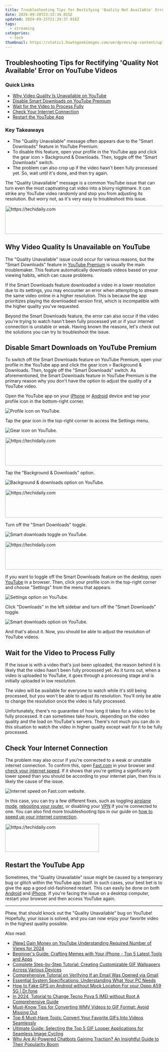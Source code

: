 ```yaml
---
title: Troubleshooting Tips for Rectifying 'Quality Not Available' Error on YouTube Videos
date: 2024-09-20T23:32:34.015Z
updated: 2024-09-25T21:29:37.916Z
tags:
  - streaming
categories:
  - tech
thumbnail: https://static1.howtogeekimages.com/wordpress/wp-content/uploads/2023/08/samsung-galaxy-z-flip-5-8.jpg
---
```


## Troubleshooting Tips for Rectifying 'Quality Not Available' Error on YouTube Videos

### Quick Links

* [Why Video Quality Is Unavailable on YouTube](https://buynow-marvelous.techidaily.com/razer-blade-stealth-cu13-insights-and-analysis-pushing-the-boundaries-of-ultralight-laptop-innovation-and-performance/)
* [Disable Smart Downloads on YouTube Premium](https://video-capture.techidaily.com/updated-2024-approved-top-tips-for-archiving-your-discovery-of-live-discord-broadcasts/)
* [Wait for the Video to Process Fully](https://pokemon-go-android.techidaily.com/3-ways-for-android-pokemon-go-spoofing-on-tecno-spark-20-pro-drfone-by-drfone-virtual-android/)
* [Check Your Internet Connection](https://youtube-blog.techidaily.com/down-of-popular-elements-in-youtube-shorts/)
* [Restart the YouTube App](https://sim-unlock.techidaily.com/how-do-i-sim-unlock-my-iphone-8-plus-by-drfone-ios/)

### Key Takeaways

* The "Quality Unavailable" message often appears due to the "Smart Downloads" feature in YouTube Premium.
* To disable this feature, open your profile in the YouTube app and click the gear icon > Background & Downloads. Then, toggle off the "Smart Downloads" switch.
* The problem can also crop up if the video hasn't been fully processed yet. So, wait until it's done, and then try again.

 The "Quality Unavailable" message is a common YouTube issue that can turn even the most captivating cat video into a blurry nightmare. It can strike any YouTube video randomly and stop you from adjusting its resolution. But worry not, as it's very easy to troubleshoot this issue.

<!-- affiliate ads begin -->
<a href="https://unicoeye.pxf.io/c/5597632/2134224/18498" target="_top" id="2134224">
  <img src="//a.impactradius-go.com/display-ad/18498-2134224" border="0" alt="https://techidaily.com" width="728" height="90"/>
</a>
<img height="0" width="0" src="https://unicoeye.pxf.io/i/5597632/2134224/18498" style="position:absolute;visibility:hidden;" border="0" />
<!-- affiliate ads end -->

##  Why Video Quality Is Unavailable on YouTube

 The "Quality Unavailable" issue could occur for various reasons, but the "Smart Downloads" feature in [YouTube Premium](https://extra-approaches.techidaily.com/in-2024-pinnacle-all-in-one-4k-with-touch-display/) is usually the main troublemaker. This feature automatically downloads videos based on your viewing habits, which can cause problems.

 If the Smart Downloads feature downloaded a video in a lower resolution due to its settings, you may encounter an error when attempting to stream the same video online in a higher resolution. This is because the app prioritizes playing the downloaded version first, which is incompatible with the higher quality you've requested.

 Beyond the Smart Downloads feature, the error can also occur if the video you're trying to watch hasn't been fully processed yet or if your internet connection is unstable or weak. Having known the reasons, let's check out the solutions you can try to troubleshoot the issue.

##  Disable Smart Downloads on YouTube Premium

 To switch off the Smart Downloads feature on YouTube Premium, open your profile in the YouTube app and click the gear icon > Background & Downloads. Then, toggle off the "Smart Downloads" switch. As aforementioned, the Smart Downloads feature in YouTube Premium is the primary reason why you don't have the option to adjust the quality of a YouTube video.

 Open the YouTube app on your [iPhone](https://apps.apple.com/us/app/youtube-watch-listen-stream/id544007664) or [Android](https://www.anrdoezrs.net/links/3607085/type/dlg/sid/UUhtgUeUpU2001441/https://play.google.com/store/apps/details?id=com.google.android.youtube&hl=en%5FUS&gl=US) device and tap your profile icon in the bottom-right corner.

![Profile icon on YouTube.](https://static1.howtogeekimages.com/wordpress/wp-content/uploads/2023/12/profile-icon-2.jpg) 

 Tap the gear icon in the top-right corner to access the Settings menu.

![Gear icon on YouTube.](https://static1.howtogeekimages.com/wordpress/wp-content/uploads/2023/12/gear-icon.jpg) 

<!-- affiliate ads begin -->
<a href="https://appsumo.8odi.net/c/5597632/2105859/7443" target="_top" id="2105859">
  <img src="//a.impactradius-go.com/display-ad/7443-2105859" border="0" alt="https://techidaily.com" width="728" height="90"/>
</a>
<img height="0" width="0" src="https://appsumo.8odi.net/i/5597632/2105859/7443" style="position:absolute;visibility:hidden;" border="0" />
<!-- affiliate ads end -->

 Tap the "Background & Downloads" option.

![Background & downloads option on YouTube.](https://static1.howtogeekimages.com/wordpress/wp-content/uploads/2023/12/background-downloads-option.jpg) 

<!-- affiliate ads begin -->
<a href="https://appsumo.8odi.net/c/5597632/2094414/7443" target="_top" id="2094414">
  <img src="//a.impactradius-go.com/display-ad/7443-2094414" border="0" alt="https://techidaily.com" width="728" height="90"/>
</a>
<img height="0" width="0" src="https://appsumo.8odi.net/i/5597632/2094414/7443" style="position:absolute;visibility:hidden;" border="0" />
<!-- affiliate ads end -->

 Turn off the "Smart Downloads" toggle.

![Smart downloads toggle on YouTube.](https://static1.howtogeekimages.com/wordpress/wp-content/uploads/2023/12/smart-downloads-toggle.jpg) 

<!-- affiliate ads begin -->
<a href="https://aligracehair.sjv.io/c/5597632/2027181/19272" target="_top" id="2027181">
  <img src="//a.impactradius-go.com/display-ad/19272-2027181" border="0" alt="https://techidaily.com" width="728" height="90"/>
</a>
<img height="0" width="0" src="https://aligracehair.sjv.io/i/5597632/2027181/19272" style="position:absolute;visibility:hidden;" border="0" />
<!-- affiliate ads end -->

 If you want to toggle off the Smart Downloads feature on the desktop, open [YouTube](https://www.youtube.com/) in a browser. Then, click your profile icon in the top-right corner and choose "Settings" from the menu that appears.

![Settings option on YouTube.](https://static1.howtogeekimages.com/wordpress/wp-content/uploads/2023/12/settings-option-1.jpg) 

 Click "Downloads" in the left sidebar and turn off the "Smart Downloads" toggle.

![Smart downloads option on YouTube.](https://static1.howtogeekimages.com/wordpress/wp-content/uploads/2023/12/smart-downloads.jpg) 

 And that's about it. Now, you should be able to adjust the resolution of YouTube videos.

##  Wait for the Video to Process Fully

 If the issue is with a video that's just been uploaded, the reason behind it is likely that the video hasn't been fully processed yet. As it turns out, when a video is uploaded to YouTube, it goes through a processing stage and is initially uploaded in low resolution.

 The video will be available for everyone to watch while it's still being processed, but you won't be able to adjust its resolution. You'll only be able to change the resolution once the video is fully processed.

 Unfortunately, there's no guarantee of how long it takes for a video to be fully processed. It can sometimes take hours, depending on the video quality and the load on YouTube's servers. There's not much you can do in this situation to watch the video in higher quality except wait for it to be fully processed.

##  Check Your Internet Connection

 The problem may also occur if you're connected to a weak or unstable internet connection. To confirm this, open [Fast.com](https://fast.com/) in your browser and [check your internet speed](https://vp-tips.techidaily.com/in-2024-transcribe-speech-absolutely-gratis/). If it shows that you're getting a significantly lower speed than you should be according to your internet plan, then this is likely the cause of the issue.

![Internet speed on Fast.com website.](https://static1.howtogeekimages.com/wordpress/wp-content/uploads/2023/12/internet-speed.jpg) 

 In this case, you can try a few different fixes, such as toggling [airplane mode](https://audio-shaping.techidaily.com/updated-in-2024-cutting-edge-audio-tools-for-iphone-and-ipad-enthusiasts/), [rebooting your router](https://extra-information.techidaily.com/updated-chuckle-centric-ringtone-websites-guide/), or disabling your [VPN](https://extra-guidance.techidaily.com/2024-approved-masterclass-in-3d-color-grading-with-custom-luts/) if you're connected to one. You can also find more troubleshooting tips in our guide on [how to speed up your internet connection](https://ai-voice-clone.techidaily.com/unveiling-technology-secrets-toms-compreh/).

<!-- affiliate ads begin -->
<a href="https://25home.pxf.io/c/5597632/2148644/16836" target="_top" id="2148644">
  <img src="//a.impactradius-go.com/display-ad/16836-2148644" border="0" alt="https://techidaily.com" width="300" height="90"/>
</a>
<img height="0" width="0" src="https://25home.pxf.io/i/5597632/2148644/16836" style="position:absolute;visibility:hidden;" border="0" />
<!-- affiliate ads end -->

##  Restart the YouTube App

 Sometimes, the "Quality Unavailable" issue might be caused by a temporary bug or glitch within the YouTube app itself. In such cases, your best bet is to give the app a good old-fashioned restart. This can easily be done on both [Android](https://tech-savvy.techidaily.com/optimizing-productivity-4-strategies-with-chatgpt/) and [iPhone](https://visual-screen-recording.techidaily.com/updated-eastern-echoes-comparable-gaming-experiences-to-tsushinian-worlds-for-2024/). If you're facing the issue on a desktop computer, restart your browser and then access YouTube again.

---

 Phew, that should knock out the "Quality Unavailable" bug on YouTube! Hopefully, your issue is solved, and you can now enjoy your favorite video in the highest quality possible.

<ins class="adsbygoogle"
     style="display:block"
     data-ad-format="autorelaxed"
     data-ad-client="ca-pub-7571918770474297"
     data-ad-slot="1223367746"></ins>

<ins class="adsbygoogle"
     style="display:block"
     data-ad-client="ca-pub-7571918770474297"
     data-ad-slot="8358498916"
     data-ad-format="auto"
     data-full-width-responsive="true"></ins>

<span class="atpl-alsoreadstyle">Also read:</span>
<div><ul>
<li><a href="https://youtube-lab.techidaily.com/ain-money-on-youtube-understanding-required-number-of-views-for-2024/"><u>[New] Gain Money on YouTube Understanding Required Number of Views for 2024</u></a></li>
<li><a href="https://media-tips.techidaily.com/beginners-guide-crafting-memes-with-your-iphone-top-5-latest-tools-and-apps/"><u>Beginner's Guide: Crafting Memes with Your iPhone - Top 5 Latest Tools and Apps</u></a></li>
<li><a href="https://media-tips.techidaily.com/complete-step-by-step-tutorial-creating-customizable-gif-wallpapers-across-various-devices/"><u>Complete Step-by-Step Tutorial: Creating Customizable GIF Wallpapers Across Various Devices</u></a></li>
<li><a href="https://tech-recovery.techidaily.com/comprehensive-tutorial-on-verifying-if-an-email-was-opened-via-gmail/"><u>Comprehensive Tutorial on Verifying If an Email Was Opened via Gmail</u></a></li>
<li><a href="https://tech-haven.techidaily.com/essential-system-specifications-understanding-what-your-pc-needs/"><u>Essential System Specifications: Understanding What Your PC Needs</u></a></li>
<li><a href="https://android-location.techidaily.com/how-to-fake-gps-on-android-without-mock-location-for-your-oppo-a59-5g-drfone-by-drfone-virtual/"><u>How to Fake GPS on Android without Mock Location For your Oppo A59 5G | Dr.fone</u></a></li>
<li><a href="https://sim-unlock.techidaily.com/in-2024-tutorial-to-change-tecno-pova-5-imei-without-root-a-comprehensive-guide-by-drfone-android/"><u>In 2024, Tutorial to Change Tecno Pova 5 IMEI without Root A Comprehensive Guide</u></a></li>
<li><a href="https://media-tips.techidaily.com/1723620262023-must-know-tips-for-converting-wmv-videos-to-gif-format-avoid-missing-out/"><u>Must-Know Tips for Converting WMV Videos to GIF Format: Avoid Missing Out</u></a></li>
<li><a href="https://media-tips.techidaily.com/1723620262066-top-6-must-have-tools-convert-your-favorite-gifs-into-videos-seamlessly/"><u>Top 6 Must-Have Tools: Convert Your Favorite GIFs Into Videos Seamlessly</u></a></li>
<li><a href="https://media-tips.techidaily.com/ultimate-guide-selecting-the-top-5-gif-looper-applications-for-seamless-image-cycling/"><u>Ultimate Guide: Selecting the Top 5 GIF Looper Applications for Seamless Image Cycling</u></a></li>
<li><a href="https://tech-revival.techidaily.com/why-are-ai-powered-chatbots-gaining-traction-an-insightful-guide-to-their-popularity-boom/"><u>Why Are AI-Powered Chatbots Gaining Traction? An Insightful Guide to Their Popularity Boom</u></a></li>
</ul></div>

